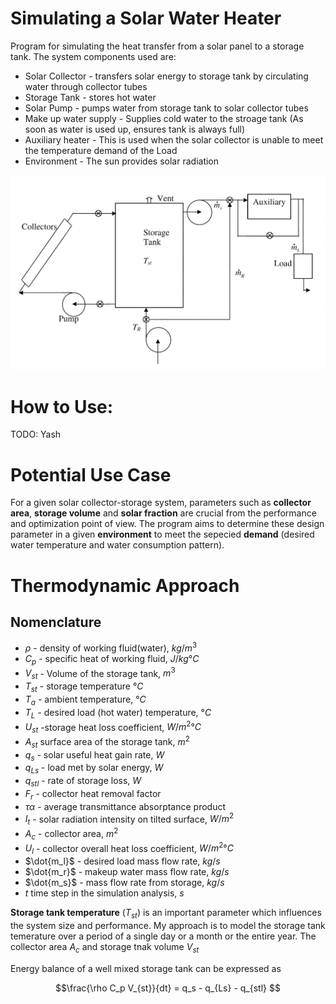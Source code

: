 # Simulating a Solar Water Heater

Program for simulating the heat transfer from a solar panel to a storage tank. The system components used are:
- Solar Collector - transfers solar energy to storage tank by circulating water through collector tubes
- Storage Tank - stores hot water
- Solar Pump - pumps water from storage tank to solar collector tubes
- Make up water supply - Supplies cold water to the stroage tank (As soon as water is used up, ensures tank is always full)
- Auxiliary heater - This is used when the solar collector is unable to meet the temperature demand of the Load
- Environment - The sun provides solar radiation


<img src="https://github.com/yashladd/solar_water_heater/blob/main/system_components.png" alt="System Components">

# How to Use: 
TODO: Yash 


# Potential Use Case

For a given solar collector-storage system, parameters such as **collector area**, **storage volume** and **solar fraction** are crucial from the performance and optimization point of view. The program aims to determine these design parameter in a given **environment** to meet the sepecied **demand** (desired water temperature and water consumption pattern).

# Thermodynamic Approach
## Nomenclature
- $\rho$  -  density of working fluid(water), $kg/m^3$
- $C_p$   -  specific heat of working fluid, $J/kg°C$
- $V_{st}$ - Volume of the storage tank, $m^3$
- $T_{st}$ - storage temperature $°C$
- $T_a$ - ambient temperature, $°C$
- $T_L$ - desired load (hot water) temperature, $°C$
- $U_{st}$  -storage heat loss coefficient, $W/m^2°C$
- $A_{st}$ surface area of the storage tank, $m^2$
- $q_s$ - solar useful heat gain rate, $W$
- $q_{Ls}$ - load met by solar energy, $W$
- $q_{stl}$ - rate of storage loss, $W$
- $F_r$ - collector heat removal factor
- $\tau\alpha$ - average transmittance absorptance product
- $I_t$ - solar radiation intensity on tilted surface, $W/m^2$
- $A_c$ - collector area, $m^2$
- $U_l$ - collector overall heat loss coefficient, $W/m^2°C$
- $\dot{m_l}$ - desired load mass flow rate, $kg/s$
- $\dot{m_r}$ - makeup water mass flow rate, $kg/s$
- $\dot{m_s}$ - mass flow rate from storage, $kg/s$
- $t$ time step in the simulation analysis, $s$

**Storage tank temperature** ($T_{st}$) is an important parameter
which influences the system size and performance. My approach is to model the storage tank temerature over a period of a single day or a month or the entire year. The collector area $A_c$ and storage tnak volume $V_{st}$

Energy balance of a well mixed storage tank can be
expressed as

$$\frac{\rho C_p V_{st}}{dt} = q_s - q_{Ls} - q_{stl}
$$
